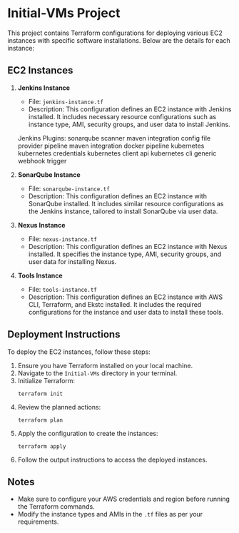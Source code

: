 # Initial-VMs Project

This project contains Terraform configurations for deploying various EC2 instances with specific software installations. Below are the details for each instance:

## EC2 Instances

1. **Jenkins Instance**
   - File: `jenkins-instance.tf`
   - Description: This configuration defines an EC2 instance with Jenkins installed. It includes necessary resource configurations such as instance type, AMI, security groups, and user data to install Jenkins.

   Jenkins Plugins:
   sonarqube scanner
   maven integration
   config file provider
   pipeline maven integration
   docker pipeline
   kubernetes 
   kubernetes credentials
   kubernetes client api
   kubernetes cli 
   generic webhook trigger


2. **SonarQube Instance**
   - File: `sonarqube-instance.tf`
   - Description: This configuration defines an EC2 instance with SonarQube installed. It includes similar resource configurations as the Jenkins instance, tailored to install SonarQube via user data.

3. **Nexus Instance**
   - File: `nexus-instance.tf`
   - Description: This configuration defines an EC2 instance with Nexus installed. It specifies the instance type, AMI, security groups, and user data for installing Nexus.

4. **Tools Instance**
   - File: `tools-instance.tf`
   - Description: This configuration defines an EC2 instance with AWS CLI, Terraform, and Ekstc installed. It includes the required configurations for the instance and user data to install these tools.

## Deployment Instructions

To deploy the EC2 instances, follow these steps:

1. Ensure you have Terraform installed on your local machine.
2. Navigate to the `Initial-VMs` directory in your terminal.
3. Initialize Terraform:
   ```
   terraform init
   ```
4. Review the planned actions:
   ```
   terraform plan
   ```
5. Apply the configuration to create the instances:
   ```
   terraform apply
   ```
6. Follow the output instructions to access the deployed instances.

## Notes

- Make sure to configure your AWS credentials and region before running the Terraform commands.
- Modify the instance types and AMIs in the `.tf` files as per your requirements.